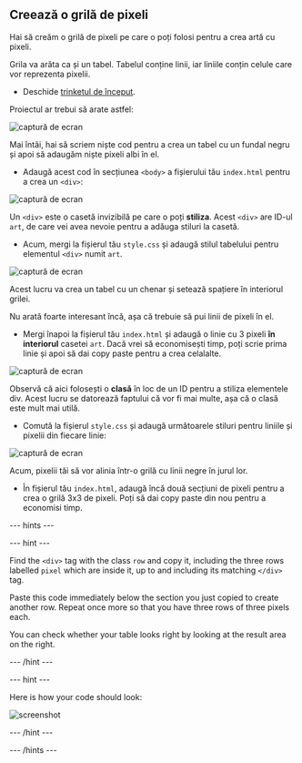 ## Creează o grilă de pixeli

Hai să creăm o grilă de pixeli pe care o poți folosi pentru a crea artă cu pixeli.

Grila va arăta ca și un tabel. Tabelul conține linii, iar liniile conțin celule care vor reprezenta pixelii.

+ Deschide [trinketul de început](http://jumpto.cc/web-pixel).

Proiectul ar trebui să arate astfel:

![captură de ecran](images/pixel-starter.png)

Mai întâi, hai să scriem niște cod pentru a crea un tabel cu un fundal negru și apoi să adaugăm niște pixeli albi în el.

+ Adaugă acest cod în secțiunea `<body>` a fișierului tău `index.html` pentru a crea un `<div>`:

![captură de ecran](images/pixel-art-art.png)

Un `<div>` este o casetă invizibilă pe care o poți **stiliza**. Acest `<div>` are ID-ul `art`, de care vei avea nevoie pentru a adăuga stiluri la casetă.

+ Acum, mergi la fișierul tău `style.css` și adaugă stilul tabelului pentru elementul `<div>` numit `art`.

![captură de ecran](images/pixel-art-style.png)

Acest lucru va crea un tabel cu un chenar și setează spațiere în interiorul grilei.

Nu arată foarte interesant încă, așa că trebuie să pui linii de pixeli în el.

+ Mergi înapoi la fișierul tău `index.html` și adaugă o linie cu 3 pixeli **în interiorul** casetei `art`. Dacă vrei să economisești timp, poți scrie prima linie și apoi să dai copy paste pentru a crea celalalte.

![captură de ecran](images/pixel-art-row.png)

Observă că aici folosești o **clasă** în loc de un ID pentru a stiliza elementele div. Acest lucru se datorează faptului că vor fi mai multe, așa că o clasă este mult mai utilă.

+ Comută la fișierul `style.css` și adaugă următoarele stiluri pentru liniile și pixelii din fiecare linie:

![captură de ecran](images/pixel-art-row-style.png)

Acum, pixelii tăi să vor alinia într-o grilă cu linii negre în jurul lor.

+ În fișierul tău `index.html`, adaugă încă două secțiuni de pixeli pentru a crea o grilă 3x3 de pixeli. Poți să dai copy paste din nou pentru a economisi timp.

\--- hints \---

\--- hint \---

Find the `<div>` tag with the class `row` and copy it, including the three rows labelled `pixel` which are inside it, up to and including its matching `</div>` tag.

Paste this code immediately below the section you just copied to create another row. Repeat once more so that you have three rows of three pixels each.

You can check whether your table looks right by looking at the result area on the right.

\--- /hint \---

\--- hint \---

Here is how your code should look:

![screenshot](images/pixel-art-grid-3.png)

\--- /hint \---

\--- /hints \---